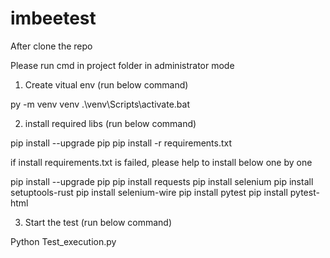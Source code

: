 # imbeetest

After clone the repo

Please run cmd in project folder in administrator mode 


1. Create vitual env (run below command)

py -m venv venv
.\venv\Scripts\activate.bat 


2. install required libs (run below command)

pip install --upgrade pip
pip install -r requirements.txt

if install requirements.txt is failed, please help to install below one by one

pip install --upgrade pip
pip install requests
pip install selenium
pip install setuptools-rust
pip install selenium-wire
pip install pytest
pip install pytest-html


3. Start the test (run below command)

Python Test_execution.py


